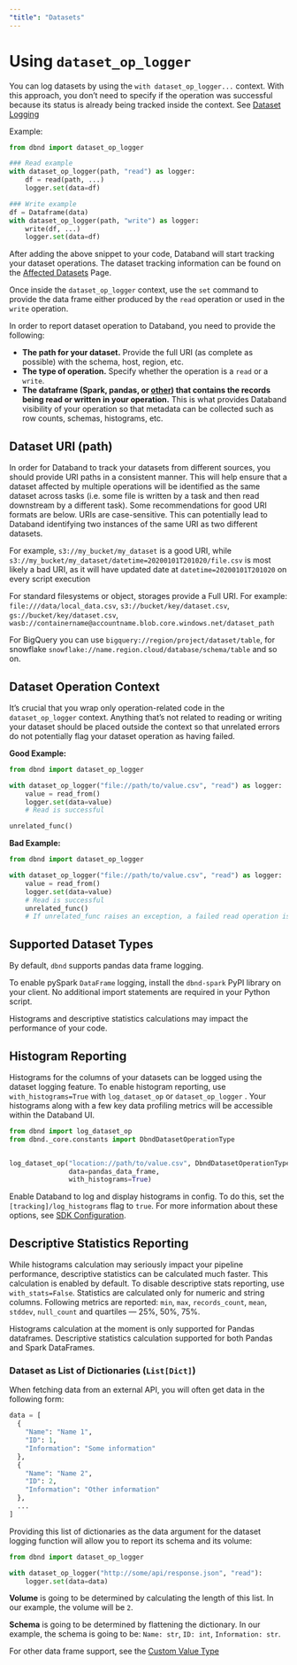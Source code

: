 ```yaml
---
"title": "Datasets"
---
```

# Using `dataset_op_logger`
You can log datasets by using the `with dataset_op_logger...` context. With this approach, you don’t need to specify if the operation was successful because its status is already being tracked inside the context. See [Dataset Logging](doc:dataset-logging)

Example:
<!-- xfail -->
```python
from dbnd import dataset_op_logger

### Read example
with dataset_op_logger(path, "read") as logger:
    df = read(path, ...)
    logger.set(data=df)

### Write example
df = Dataframe(data)
with dataset_op_logger(path, "write") as logger:
    write(df, ...)
    logger.set(data=df)
```

After adding the above snippet to your code, Databand will start tracking your dataset operations. The dataset tracking information can be found on the [Affected Datasets](doc:affected-datasets) Page.

Once inside the `dataset_op_logger` context, use the `set` command to provide the data frame either produced by the `read` operation or used in the `write` operation.

In order to report dataset operation to Databand, you need to provide the following:
* **The path for your dataset.** Provide the full URI (as complete as possible) with the schema, host, region, etc.
* **The type of operation.** Specify whether the operation is a `read` or a `write`.
* **The dataframe (Spark, pandas, or [other](doc:dataset-logging#support-for-custom-dataframe-types)) that contains the records being read or written in your operation.** This is what provides Databand visibility of your operation so that metadata can be collected such as row counts, schemas, histograms, etc.


## Dataset URI (path)
In order for Databand to track your datasets from different sources, you should provide URI paths in a consistent manner. This will help ensure that a dataset affected by multiple operations will be identified as the same dataset across tasks (i.e. some file is written by a task and then read downstream by a different task). Some recommendations for good URI formats are below. URIs are case-sensitive. This can potentially lead to Databand identifying two instances of the same URI as two different datasets.

For example, `s3://my_bucket/my_dataset` is a good URI, while  `s3://my_bucket/my_dataset/datetime=20200101T201020/file.csv` is most likely a bad URI, as it will have updated date at `datetime=20200101T201020` on every script execution

For standard filesystems or object, storages provide a Full URI.   For example: `file:///data/local_data.csv`, `s3://bucket/key/dataset.csv`, `gs://bucket/key/dataset.csv`, `wasb://containername@accountname.blob.core.windows.net/dataset_path`

For BigQuery you can use `bigquery://region/project/dataset/table`, for snowflake `snowflake://name.region.cloud/database/schema/table` and so on.

## Dataset Operation Context
It’s crucial that you wrap only operation-related code in the `dataset_op_logger` context. Anything that’s not related to reading or writing your dataset should be placed outside the context so that unrelated errors do not potentially flag your dataset operation as having failed.

**Good Example:**
<!-- xfail -->
```python
from dbnd import dataset_op_logger

with dataset_op_logger("file://path/to/value.csv", "read") as logger:
    value = read_from()
    logger.set(data=value)
    # Read is successful

unrelated_func()
```

**Bad Example:**
<!-- xfail -->
```python
from dbnd import dataset_op_logger

with dataset_op_logger("file://path/to/value.csv", "read") as logger:
    value = read_from()
    logger.set(data=value)
    # Read is successful
    unrelated_func()
    # If unrelated_func raises an exception, a failed read operation is reported to Databand.
```

## Supported Dataset Types
By default, `dbnd` supports pandas data frame logging.

To enable pySpark `DataFrame` logging, install the `dbnd-spark` PyPI library on your client. No additional import statements are required in your Python script.

Histograms and descriptive statistics calculations may impact the performance of your code.


## Histogram Reporting
Histograms for the columns of your datasets can be logged using the dataset logging feature. To enable histogram reporting, use `with_histograms=True` with `log_dataset_op` or `dataset_op_logger` . Your histograms along with a few key data profiling metrics will be accessible within the Databand UI.

<!-- xfail -->
```python
from dbnd import log_dataset_op
from dbnd._core.constants import DbndDatasetOperationType


log_dataset_op("location://path/to/value.csv", DbndDatasetOperationType.read,
               data=pandas_data_frame,
               with_histograms=True)
```

 Enable Databand to log and display histograms in config. To do this, set the `[tracking]/log_histograms` flag to `true`. For more information about these options, see [SDK Configuration](doc:dbnd-sdk-configuration).

## Descriptive Statistics Reporting
While histograms calculation may seriously impact your pipeline performance, descriptive statistics can be calculated much faster. This calculation is enabled by default. To disable descriptive stats reporting, use `with_stats=False`. Statistics are calculated only for numeric and string columns. Following metrics are reported: `min`, `max`, `records_count`, `mean`, `stddev`, `null_count` and quartiles — 25%, 50%, 75%.

Histograms calculation at the moment is only supported for Pandas dataframes.
Descriptive statistics calculation supported for both Pandas and Spark DataFrames.


### Dataset as List of Dictionaries (`List[Dict]`)
When fetching data from an external API, you will often get data in the following form:
```python
data = [
  {
    "Name": "Name 1",
    "ID": 1,
    "Information": "Some information"
  },
  {
    "Name": "Name 2",
    "ID": 2,
    "Information": "Other information"
  },
  ...
]
```

Providing this list of dictionaries as the data argument for the dataset logging function will allow you to report its schema and its volume:
<!-- xfail -->
```python
from dbnd import dataset_op_logger

with dataset_op_logger("http://some/api/response.json", "read"):
    logger.set(data=data)
```

**Volume** is going to be determined by calculating the length of this list. In our example, the volume will be `2`.

**Schema** is going to be determined by flattening the dictionary. In our example, the schema is going to be: `Name: str`, `ID: int`, `Information: str`.

 For other data frame support, see the  [Custom Value Type](doc:custom-value-type)

